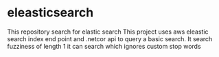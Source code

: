 # eleasticsearch
This repository search for elastic search
This project uses aws eleastic search index end point and .netcor api  to query a basic search.
It search fuzziness of length 1 
it can search which ignores custom stop words
